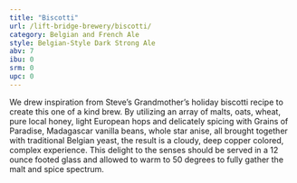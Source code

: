 ```yaml
---
title: "Biscotti"
url: /lift-bridge-brewery/biscotti/
category: Belgian and French Ale
style: Belgian-Style Dark Strong Ale
abv: 7
ibu: 0
srm: 0
upc: 0
---
```

We drew inspiration from Steve’s Grandmother’s holiday biscotti recipe to create this one of a kind brew. By utilizing an array of malts, oats, wheat, pure local honey, light European hops and delicately spicing with Grains of Paradise, Madagascar vanilla beans, whole star anise, all brought together with traditional Belgian yeast, the result is a cloudy, deep copper colored, complex experience. This delight to the senses should be served in a 12 ounce footed glass and allowed to warm to 50 degrees to fully gather the malt and spice spectrum.
